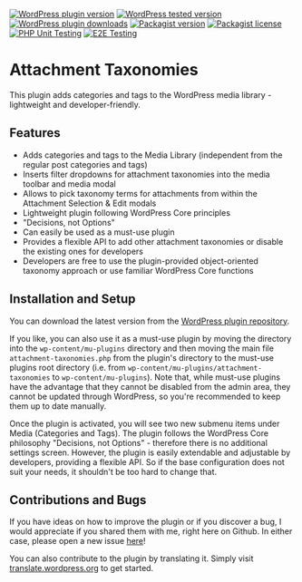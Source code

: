 [![WordPress plugin version](https://img.shields.io/wordpress/plugin/v/attachment-taxonomies?style=for-the-badge)](https://wordpress.org/plugins/attachment-taxonomies/)
[![WordPress tested version](https://img.shields.io/wordpress/plugin/tested/attachment-taxonomies?style=for-the-badge)](https://wordpress.org/plugins/attachment-taxonomies/)
[![WordPress plugin downloads](https://img.shields.io/wordpress/plugin/dt/attachment-taxonomies?style=for-the-badge)](https://wordpress.org/plugins/attachment-taxonomies/)
[![Packagist version](https://img.shields.io/packagist/v/felixarntz/attachment-taxonomies?style=for-the-badge)](https://packagist.org/packages/felixarntz/attachment-taxonomies)
[![Packagist license](https://img.shields.io/packagist/l/felixarntz/attachment-taxonomies?style=for-the-badge)](https://packagist.org/packages/felixarntz/attachment-taxonomies)
[![PHP Unit Testing](https://img.shields.io/github/actions/workflow/status/felixarntz/attachment-taxonomies/php-test.yml?style=for-the-badge&label=PHP%20Unit%20Testing)](https://github.com/felixarntz/attachment-taxonomies/actions/workflows/php-test.yml)
[![E2E Testing](https://img.shields.io/github/actions/workflow/status/felixarntz/attachment-taxonomies/e2e-test.yml?style=for-the-badge&label=E2E%20Testing)](https://github.com/felixarntz/attachment-taxonomies/actions/workflows/e2e-test.yml)

Attachment Taxonomies
=====================

This plugin adds categories and tags to the WordPress media library - lightweight and developer-friendly.

Features
--------

* Adds categories and tags to the Media Library (independent from the regular post categories and tags)
* Inserts filter dropdowns for attachment taxonomies into the media toolbar and media modal
* Allows to pick taxonomy terms for attachments from within the Attachment Selection & Edit modals
* Lightweight plugin following WordPress Core principles
* "Decisions, not Options"
* Can easily be used as a must-use plugin
* Provides a flexible API to add other attachment taxonomies or disable the existing ones for developers
* Developers are free to use the plugin-provided object-oriented taxonomy approach or use familiar WordPress Core functions

Installation and Setup
----------------------

You can download the latest version from the [WordPress plugin repository](http://wordpress.org/plugins/attachment-taxonomies/).

If you like, you can also use it as a must-use plugin by moving the directory into the `wp-content/mu-plugins` directory and then moving the main file `attachment-taxonomies.php` from the plugin's directory to the must-use plugins root directory (i.e. from `wp-content/mu-plugins/attachment-taxonomies` to `wp-content/mu-plugins`). Note that, while must-use plugins have the advantage that they cannot be disabled from the admin area, they cannot be updated through WordPress, so you're recommended to keep them up to date manually.

Once the plugin is activated, you will see two new submenu items under Media (Categories and Tags). The plugin follows the WordPress Core philosophy "Decisions, not Options" - therefore there is no additional settings screen. However, the plugin is easily extendable and adjustable by developers, providing a flexible API. So if the base configuration does not suit your needs, it shouldn't be too hard to change that.

Contributions and Bugs
----------------------

If you have ideas on how to improve the plugin or if you discover a bug, I would appreciate if you shared them with me, right here on Github. In either case, please open a new issue [here](https://github.com/felixarntz/attachment-taxonomies/issues/new)!

You can also contribute to the plugin by translating it. Simply visit [translate.wordpress.org](https://translate.wordpress.org/projects/wp-plugins/attachment-taxonomies) to get started.
